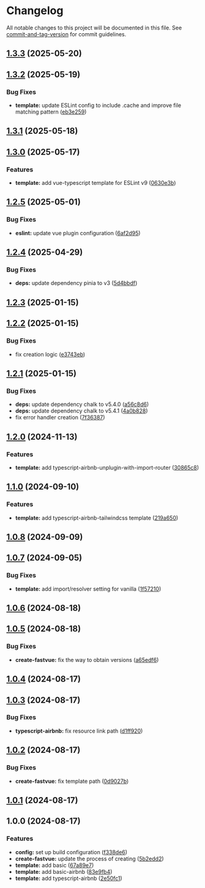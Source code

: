 # Changelog

All notable changes to this project will be documented in this file. See [commit-and-tag-version](https://github.com/absolute-version/commit-and-tag-version) for commit guidelines.

## [1.3.3](https://github.com/bobosun0713/create-fastvue/compare/v1.3.2...v1.3.3) (2025-05-20)

## [1.3.2](https://github.com/bobosun0713/create-fastvue/compare/v1.3.1...v1.3.2) (2025-05-19)


### Bug Fixes

* **template:** update ESLint config to include .cache and improve file matching pattern ([eb3e259](https://github.com/bobosun0713/create-fastvue/commit/eb3e259f66103e307956c1e33eb5f40b56b5fcd7))

## [1.3.1](https://github.com/bobosun0713/create-fastvue/compare/v1.3.0...v1.3.1) (2025-05-18)

## [1.3.0](https://github.com/bobosun0713/create-fastvue/compare/v1.2.5...v1.3.0) (2025-05-17)


### Features

* **template:** add vue-typescript template for ESLint v9 ([0630e3b](https://github.com/bobosun0713/create-fastvue/commit/0630e3be255046709a2fddae591a9b523205e0c4))

## [1.2.5](https://github.com/bobosun0713/create-fastvue/compare/v1.2.4...v1.2.5) (2025-05-01)


### Bug Fixes

* **eslint:** update vue plugin configuration ([6af2d95](https://github.com/bobosun0713/create-fastvue/commit/6af2d95f60dca647941e7e354a0162e9c13e4f62))

## [1.2.4](https://github.com/bobosun0713/create-fastvue/compare/v1.2.3...v1.2.4) (2025-04-29)


### Bug Fixes

* **deps:** update dependency pinia to v3 ([5d4bbdf](https://github.com/bobosun0713/create-fastvue/commit/5d4bbdfbdaa9530b137bea623b0d7877061aaeeb))

## [1.2.3](https://github.com/bobosun0713/create-fastvue/compare/v1.2.2...v1.2.3) (2025-01-15)

## [1.2.2](https://github.com/bobosun0713/create-fastvue/compare/v1.2.1...v1.2.2) (2025-01-15)


### Bug Fixes

* fix creation logic ([e3743eb](https://github.com/bobosun0713/create-fastvue/commit/e3743eb4e344f8aa91cea6eb1ee87121aa29b448))

## [1.2.1](https://github.com/bobosun0713/create-fastvue/compare/v1.2.0...v1.2.1) (2025-01-15)


### Bug Fixes

* **deps:** update dependency chalk to v5.4.0 ([a56c8d6](https://github.com/bobosun0713/create-fastvue/commit/a56c8d6eaf143443c28169177e9aa7f353ddee37))
* **deps:** update dependency chalk to v5.4.1 ([4a0b828](https://github.com/bobosun0713/create-fastvue/commit/4a0b8284e0dfd4ee95558f964c51a89cdfb7a586))
* fix error handler creation ([7f36387](https://github.com/bobosun0713/create-fastvue/commit/7f363871b58c87c93e75fbe1a22ff0407b7d6bb0))

## [1.2.0](https://github.com/bobosun0713/create-fastvue/compare/v1.1.0...v1.2.0) (2024-11-13)


### Features

* **template:** add typescript-airbnb-unplugin-with-import-router ([30865c8](https://github.com/bobosun0713/create-fastvue/commit/30865c8cbb6f1d5d0de3e9611f61dcad7fc068fa))

## [1.1.0](https://github.com/bobosun0713/create-fastvue/compare/v1.0.8...v1.1.0) (2024-09-10)


### Features

* **template:** add typescript-airbnb-tailwindcss template ([219a650](https://github.com/bobosun0713/create-fastvue/commit/219a650bd7584f441d6164426e60da5ebbc379ad))

## [1.0.8](https://github.com/bobosun0713/create-fastvue/compare/v1.0.7...v1.0.8) (2024-09-09)

## [1.0.7](https://github.com/bobosun0713/create-fastvue/compare/v1.0.6...v1.0.7) (2024-09-05)


### Bug Fixes

* **template:** add import/resolver setting for vanilla ([1f57210](https://github.com/bobosun0713/create-fastvue/commit/1f572107e461cd407494086162462525a95807e6))

## [1.0.6](https://github.com/bobosun0713/create-fastvue/compare/v1.0.5...v1.0.6) (2024-08-18)

## [1.0.5](https://github.com/bobosun0713/create-fastvue/compare/v1.0.4...v1.0.5) (2024-08-18)


### Bug Fixes

* **create-fastvue:** fix the way to obtain versions ([a65edf6](https://github.com/bobosun0713/create-fastvue/commit/a65edf69950438a56a1ca02be534dbf963c923bc))

## [1.0.4](https://github.com/bobosun0713/create-fastvue/compare/v1.0.3...v1.0.4) (2024-08-17)

## [1.0.3](https://github.com/bobosun0713/create-fastvue/compare/v1.0.2...v1.0.3) (2024-08-17)


### Bug Fixes

* **typescript-airbnb:** fix resource link path ([d1ff920](https://github.com/bobosun0713/create-fastvue/commit/d1ff920754d6200b6f22b446954a42caced0603c))

## [1.0.2](https://github.com/bobosun0713/create-fastvue/compare/v1.0.1...v1.0.2) (2024-08-17)


### Bug Fixes

* **create-fastvue:** fix template path ([0d9027b](https://github.com/bobosun0713/create-fastvue/commit/0d9027b9a904edb4ee4056c40c67dcd668419822))

## [1.0.1](https://github.com/bobosun0713/create-fastvue/compare/v1.0.0...v1.0.1) (2024-08-17)

## 1.0.0 (2024-08-17)

### Features

- **config:** set up build configuration ([f338de6](https://github.com/bobosun0713/create-fastvue/commit/f338de607d7a7111a3eeab25a24ce9b62f0b1600))
- **create-fastvue:** update the process of creating ([5b2edd2](https://github.com/bobosun0713/create-fastvue/commit/5b2edd23f2dc35664d3bc164392df4d0b230081d))
- **template:** add basic ([67a89e7](https://github.com/bobosun0713/create-fastvue/commit/67a89e79fba1cd078de81e15bc7ce76c1698dfdc))
- **template:** add basic-airbnb ([83e9fb4](https://github.com/bobosun0713/create-fastvue/commit/83e9fb44a5cdffb944f6f7e98c339bb50d5f6813))
- **template:** add typescript-airbnb ([2e50fc1](https://github.com/bobosun0713/create-fastvue/commit/2e50fc11bc87a2d30f08bc2e218e6d527be06753))
